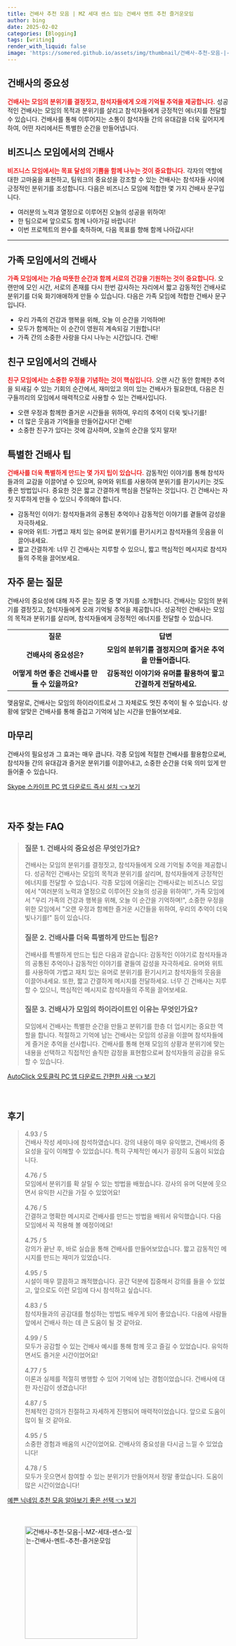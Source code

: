 ```yaml
---
title: 건배사 추천 모음 | MZ 세대 센스 있는 건배사 멘트 추천 즐거운모임
author: bing
date: 2025-02-02
categories: [Blogging]
tags: [writing]
render_with_liquid: false
image: 'https://somered.github.io/assets/img/thumbnail/건배사-추천-모음-|-MZ-세대-센스-있는-건배사-멘트-추천-즐거운모임.webp'
---
```



<h2 id='건배사의_중요성'>건배사의 중요성</h2>

<p><b><span style="color: #ee2323;">건배사는 모임의 분위기를 결정짓고, 참석자들에게 오래 기억될 추억을 제공합니다.</span></b> 성공적인 건배사는 모임의 목적과 분위기를 살리고 참석자들에게 긍정적인 에너지를 전달할 수 있습니다. 건배사를 통해 이루어지는 소통이 참석자들 간의 유대감을 더욱 깊어지게 하여, 어떤 자리에서든 특별한 순간을 만들어냅니다.</p>

<h2 id='비즈니스_모임에서의_건배사'>비즈니스 모임에서의 건배사</h2>

<p><b><span style="color: #ee2323;">비즈니스 모임에서는 목표 달성의 기쁨을 함께 나누는 것이 중요합니다.</span></b> 각자의 역할에 대한 고마움을 표현하고, 팀워크의 중요성을 강조할 수 있는 건배사는 참석자들 사이에 긍정적인 분위기를 조성합니다. 다음은 비즈니스 모임에 적합한 몇 가지 건배사 문구입니다.</p>

<ul>
    <li>여러분의 노력과 열정으로 이루어진 오늘의 성공을 위하여!</li>
    <li>한 팀으로써 앞으로도 함께 나아가길 바랍니다!</li>
    <li>이번 프로젝트의 완수를 축하하며, 다음 목표를 향해 함께 나아갑시다!</li>
</ul>

<hr />

<h2 id='가족_모임에서의_건배사'>가족 모임에서의 건배사</h2>

<p><b><span style="color: #ee2323;">가족 모임에서는 가슴 따뜻한 순간과 함께 서로의 건강을 기원하는 것이 중요합니다.</span></b> 오랜만에 모인 시간, 서로의 존재를 다시 한번 감사하는 자리에서 짧고 감동적인 건배사로 분위기를 더욱 화기애애하게 만들 수 있습니다. 다음은 가족 모임에 적합한 건배사 문구입니다.</p>

<ul>
    <li>우리 가족의 건강과 행복을 위해, 오늘 이 순간을 기억하며!</li>
    <li>모두가 함께하는 이 순간이 영원히 계속되길 기원합니다!</li>
    <li>가족 간의 소중한 사랑을 다시 나누는 시간입니다. 건배!</li>
</ul>

<h2 id='친구_모임에서의_건배사'>친구 모임에서의 건배사</h2>

<p><b><span style="color: #ee2323;">친구 모임에서는 소중한 우정을 기념하는 것이 핵심입니다.</span></b> 오랜 시간 동안 함께한 추억을 되새길 수 있는 기회의 순간에서, 재미있고 의미 있는 건배사가 필요한데, 다음은 친구들끼리의 모임에서 매력적으로 사용할 수 있는 건배사입니다.</p>

<ul>
    <li>오랜 우정과 함께한 즐거운 시간들을 위하여, 우리의 추억이 더욱 빛나기를!</li>
    <li>더 많은 웃음과 기억들을 만들어갑시다! 건배!</li>
    <li>소중한 친구가 있다는 것에 감사하며, 오늘의 순간을 잊지 말자!</li>
</ul>

<h2 id='특별한_건배사_팁'>특별한 건배사 팁</h2>

<p><b><span style="color: #ee2323;">건배사를 더욱 특별하게 만드는 몇 가지 팁이 있습니다.</span></b> 감동적인 이야기를 통해 참석자들과의 교감을 이끌어낼 수 있으며, 유머와 위트를 사용하여 분위기를 환기시키는 것도 좋은 방법입니다. 중요한 것은 짧고 간결하게 핵심을 전달하는 것입니다. 긴 건배사는 자칫 지루하게 만들 수 있으니 주의해야 합니다.</p>

<ul>
    <li>감동적인 이야기: 참석자들과의 공통된 추억이나 감동적인 이야기를 곁들여 감성을 자극하세요.</li>
    <li>유머와 위트: 가볍고 재치 있는 유머로 분위기를 환기시키고 참석자들의 웃음을 이끌어내세요.</li>
    <li>짧고 간결하게: 너무 긴 건배사는 지루할 수 있으니, 짧고 핵심적인 메시지로 참석자들의 주목을 끌어보세요.</li>
</ul>

<h2 id='자주_묻는_질문'>자주 묻는 질문</h2>

<p>건배사의 중요성에 대해 자주 묻는 질문 중 몇 가지를 소개합니다. 건배사는 모임의 분위기를 결정짓고, 참석자들에게 오래 기억될 추억을 제공합니다. 성공적인 건배사는 모임의 목적과 분위기를 살리며, 참석자들에게 긍정적인 에너지를 전달할 수 있습니다.</p>

<table>
    <tr>
        <td style="text-align: center; height: 17px;"><b>질문</b></td>
        <td style="text-align: center; height: 17px;"><b>답변</b></td>
    </tr>
    <tr>
        <td style="text-align: center; height: 17px;"><b>건배사의 중요성은?</b></td>
        <td style="text-align: center; height: 17px;"><b>모임의 분위기를 결정지으며 즐거운 추억을 만들어줍니다.</b></td>
    </tr>
    <tr>
        <td style="text-align: center; height: 17px;"><b>어떻게 하면 좋은 건배사를 만들 수 있을까요?</b></td>
        <td style="text-align: center; height: 17px;"><b>감동적인 이야기와 유머를 활용하여 짧고 간결하게 전달하세요.</b></td>
    </tr>
</table>

<p>맺음말로, 건배사는 모임의 하이라이트로서 그 자체로도 멋진 추억이 될 수 있습니다. 상황에 알맞은 건배사를 통해 즐겁고 기억에 남는 시간을 만들어보세요.</p>

<h2 id='마무리'>마무리</h2>

<p>건배사의 필요성과 그 효과는 매우 큽니다. 각종 모임에 적절한 건배사를 활용함으로써, 참석자들 간의 유대감과 즐거운 분위기를 이끌어내고, 소중한 순간을 더욱 의미 있게 만들어줄 수 있습니다.</p>


<p><a class="click-button" title="Skype 스카이프 PC 앱 다운로드 즉시 설치" href="https://somered.github.io/posts/Skype-%EC%8A%A4%EC%B9%B4%EC%9D%B4%ED%94%84-PC-%EC%95%B1-%EB%8B%A4%EC%9A%B4%EB%A1%9C%EB%93%9C-%EC%A6%89%EC%8B%9C-%EC%84%A4%EC%B9%98/" rel="dofollow">Skype 스카이프 PC 앱 다운로드 즉시 설치 👈 보기</a></p><br>
<h2 id='자주_찾는_FAQ'>자주 찾는 FAQ</h2>
<div itemscope="" itemtype="https://schema.org/FAQPage"> 
<blockquote> 
<div itemscope="" itemprop="mainEntity" itemtype="https://schema.org/Question"> 
<h3 itemprop="name">질문 1. 건배사의 중요성은 무엇인가요?</h3> 
<div itemscope="" itemprop="acceptedAnswer" itemtype="https://schema.org/Answer"> 
<span itemprop="text"> 
<p>건배사는 모임의 분위기를 결정짓고, 참석자들에게 오래 기억될 추억을 제공합니다. 성공적인 건배사는 모임의 목적과 분위기를 살리며, 참석자들에게 긍정적인 에너지를 전달할 수 있습니다. 각종 모임에 어울리는 건배사로는 비즈니스 모임에서 "여러분의 노력과 열정으로 이루어진 오늘의 성공을 위하여!", 가족 모임에서 "우리 가족의 건강과 행복을 위해, 오늘 이 순간을 기억하며!", 소중한 우정을 위한 모임에서 "오랜 우정과 함께한 즐거운 시간들을 위하여, 우리의 추억이 더욱 빛나기를!" 등이 있습니다.</p> 
</span> 
</div> 
</div> 
<div itemscope="" itemprop="mainEntity" itemtype="https://schema.org/Question"> 
<h3 itemprop="name">질문 2. 건배사를 더욱 특별하게 만드는 팁은?</h3> 
<div itemscope="" itemprop="acceptedAnswer" itemtype="https://schema.org/Answer"> 
<span itemprop="text"> 
<p>건배사를 특별하게 만드는 팁은 다음과 같습니다: 감동적인 이야기로 참석자들과의 공통된 추억이나 감동적인 이야기를 곁들여 감성을 자극하세요. 유머와 위트를 사용하여 가볍고 재치 있는 유머로 분위기를 환기시키고 참석자들의 웃음을 이끌어내세요. 또한, 짧고 간결하게 메시지를 전달하세요. 너무 긴 건배사는 지루할 수 있으니, 핵심적인 메시지로 참석자들의 주목을 끌어보세요.</p> 
</span> 
</div> 
</div> 
<div itemscope="" itemprop="mainEntity" itemtype="https://schema.org/Question"> 
<h3 itemprop="name">질문 3. 건배사가 모임의 하이라이트인 이유는 무엇인가요?</h3> 
<div itemscope="" itemprop="acceptedAnswer" itemtype="https://schema.org/Answer"> 
<span itemprop="text"> 
<p>모임에서 건배사는 특별한 순간을 만들고 분위기를 한층 더 업시키는 중요한 역할을 합니다. 적절하고 기억에 남는 건배사는 모임의 성공을 이끌며 참석자들에게 즐거운 추억을 선사합니다. 건배사를 통해 현재 모임의 상황과 분위기에 맞는 내용을 선택하고 직접적인 솔직한 감정을 표현함으로써 참석자들의 공감을 유도할 수 있습니다.</p> 
</span> 
</div> 
</div> 
</blockquote> 
</div>
<p><a class="click-button" title="AutoClick 오토클릭 PC 앱 다운로드 간편한 사용" href="https://somered.github.io/posts/AutoClick-%EC%98%A4%ED%86%A0%ED%81%B4%EB%A6%AD-PC-%EC%95%B1-%EB%8B%A4%EC%9A%B4%EB%A1%9C%EB%93%9C-%EA%B0%84%ED%8E%B8%ED%95%9C-%EC%82%AC%EC%9A%A9/" rel="dofollow">AutoClick 오토클릭 PC 앱 다운로드 간편한 사용 👈 보기</a></p><br>
<h2 id='후기'>후기</h2>
<div itemscope itemtype="https://schema.org/Product">
  <blockquote>
  <div itemprop="review" itemscope itemtype="https://schema.org/Review">
      <div itemprop="reviewRating" itemscope itemtype="https://schema.org/Rating"> <span itemprop="ratingValue">4.93</span> / <span itemprop="bestRating">5</span> </div>
      <span itemprop="reviewBody">건배사 작성 세미나에 참석하였습니다. 강의 내용이 매우 유익했고, 건배사의 중요성을 깊이 이해할 수 있었습니다. 특히 구체적인 예시가 굉장히 도움이 되었습니다.</span>
  </div>
  <br>
  <div itemprop="review" itemscope itemtype="https://schema.org/Review">
      <div itemprop="reviewRating" itemscope itemtype="https://schema.org/Rating"> <span itemprop="ratingValue">4.76</span> / <span itemprop="bestRating">5</span> </div>
      <span itemprop="reviewBody">모임에서 분위기를 확 살릴 수 있는 방법을 배웠습니다. 강사의 유머 덕분에 웃으면서 유익한 시간을 가질 수 있었어요!</span>
  </div>
  <br>
  <div itemprop="review" itemscope itemtype="https://schema.org/Review">
      <div itemprop="reviewRating" itemscope itemtype="https://schema.org/Rating"> <span itemprop="ratingValue">4.76</span> / <span itemprop="bestRating">5</span> </div>
      <span itemprop="reviewBody">간결하고 명확한 메시지로 건배사를 만드는 방법을 배워서 유익했습니다. 다음 모임에서 꼭 적용해 볼 예정이에요!</span>
  </div>
  <br>
  <div itemprop="review" itemscope itemtype="https://schema.org/Review">
      <div itemprop="reviewRating" itemscope itemtype="https://schema.org/Rating"> <span itemprop="ratingValue">4.75</span> / <span itemprop="bestRating">5</span> </div>
      <span itemprop="reviewBody">강의가 끝난 후, 바로 실습을 통해 건배사를 만들어보았습니다. 짧고 감동적인 메시지를 만드는 재미가 있었습니다.</span>
  </div>
  <br>
  <div itemprop="review" itemscope itemtype="https://schema.org/Review">
      <div itemprop="reviewRating" itemscope itemtype="https://schema.org/Rating"> <span itemprop="ratingValue">4.95</span> / <span itemprop="bestRating">5</span> </div>
      <span itemprop="reviewBody">시설이 매우 깔끔하고 쾌적했습니다. 공간 덕분에 집중해서 강의를 들을 수 있었고, 앞으로도 이런 모임에 다시 참석하고 싶습니다.</span>
  </div>
  <br>
  <div itemprop="review" itemscope itemtype="https://schema.org/Review">
      <div itemprop="reviewRating" itemscope itemtype="https://schema.org/Rating"> <span itemprop="ratingValue">4.83</span> / <span itemprop="bestRating">5</span> </div>
      <span itemprop="reviewBody">참석자들과의 공감대를 형성하는 방법도 배우게 되어 좋았습니다. 다음에 사람들 앞에서 건배사 하는 데 큰 도움이 될 것 같아요.</span>
  </div>
  <br>
  <div itemprop="review" itemscope itemtype="https://schema.org/Review">
      <div itemprop="reviewRating" itemscope itemtype="https://schema.org/Rating"> <span itemprop="ratingValue">4.99</span> / <span itemprop="bestRating">5</span> </div>
      <span itemprop="reviewBody">모두가 공감할 수 있는 건배사 예시를 통해 함께 웃고 즐길 수 있었습니다. 유익하면서도 즐거운 시간이었어요!</span>
  </div>
  <br>
  <div itemprop="review" itemscope itemtype="https://schema.org/Review">
      <div itemprop="reviewRating" itemscope itemtype="https://schema.org/Rating"> <span itemprop="ratingValue">4.77</span> / <span itemprop="bestRating">5</span> </div>
      <span itemprop="reviewBody">이론과 실제를 적절히 병행할 수 있어 기억에 남는 경험이었습니다. 건배사에 대한 자신감이 생겼습니다!</span>
  </div>
  <br>
  <div itemprop="review" itemscope itemtype="https://schema.org/Review">
      <div itemprop="reviewRating" itemscope itemtype="https://schema.org/Rating"> <span itemprop="ratingValue">4.87</span> / <span itemprop="bestRating">5</span> </div>
      <span itemprop="reviewBody">전체적인 강의가 친절하고 자세하게 진행되어 매력적이었습니다. 앞으로 도움이 많이 될 것 같아요.</span>
  </div>
  <br>
  <div itemprop="review" itemscope itemtype="https://schema.org/Review">
      <div itemprop="reviewRating" itemscope itemtype="https://schema.org/Rating"> <span itemprop="ratingValue">4.95</span> / <span itemprop="bestRating">5</span> </div>
      <span itemprop="reviewBody">소중한 경험과 배움의 시간이었어요. 건배사의 중요성을 다시금 느낄 수 있었습니다!</span>
  </div>
  <br>
  <div itemprop="review" itemscope itemtype="https://schema.org/Review">
      <div itemprop="reviewRating" itemscope itemtype="https://schema.org/Rating"> <span itemprop="ratingValue">4.78</span> / <span itemprop="bestRating">5</span> </div>
      <span itemprop="reviewBody">모두가 웃으면서 참여할 수 있는 분위기가 만들어져서 정말 좋았습니다. 도움이 많은 시간이었습니다!</span>
  </div>
  </blockquote>
</div>
<p><a class="click-button" title="예쁜 닉네임 추천 모음 알아보기 좋은 선택" href="https://somered.github.io/posts/%EC%98%88%EC%81%9C-%EB%8B%89%EB%84%A4%EC%9E%84-%EC%B6%94%EC%B2%9C-%EB%AA%A8%EC%9D%8C-%EC%95%8C%EC%95%84%EB%B3%B4%EA%B8%B0-%EC%A2%8B%EC%9D%80-%EC%84%A0%ED%83%9D/" rel="dofollow">예쁜 닉네임 추천 모음 알아보기 좋은 선택 👈 보기</a></p><br>
<figure class="image"><img src="https://somered.github.io/assets/img/thumbnail/건배사-추천-모음-|-MZ-세대-센스-있는-건배사-멘트-추천-즐거운모임.webp" alt="건배사-추천-모음-|-MZ-세대-센스-있는-건배사-멘트-추천-즐거운모임" width="256" height="256"></figure>